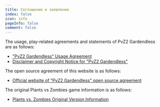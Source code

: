 ```yaml
---
title: Соглашение и заявление
index: false
icon: info
pageInfo: false
comment: false
---
```

The usage, play-related agreements and statements of PvZ2 Gardendless are as follows:

- [&#34;PvZ2 Gardendless&#34; Usage Agreement](Agreement.md)
- [Disclaimer and Copyright Notice for &#34;PvZ2 Gardendless&#34;](Disclaimer.md)

The open source agreement of this website is as follows:

- [Official website of &#34;PvZ2 Gardendless&#34; open source agreement](OpenSource.md)

The original Plants vs Zombies game information is as follows:

- [Plants vs. Zombies Original Version Information](PvZinfo.md)
